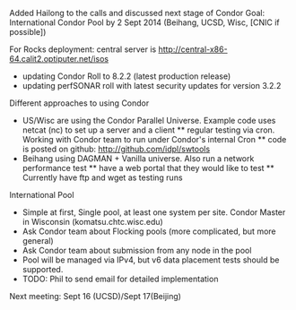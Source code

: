 Added Hailong to the calls and discussed next stage of Condor
Goal:  International Condor Pool by 2 Sept 2014 (Beihang, UCSD, Wisc, [CNIC if possible])

For Rocks deployment:  central server is http://central-x86-64.calit2.optiputer.net/isos
* updating Condor Roll to 8.2.2 (latest production release)
* updating perfSONAR roll with latest security updates for version 3.2.2

Different approaches to using Condor 
* US/Wisc are using the Condor Parallel Universe.  Example code uses netcat (nc) to set up a server and a client
** regular testing via cron.  Working with Condor team to run under Condor's internal Cron
** code is posted on github:  http://github.com/idpl/swtools
* Beihang using DAGMAN + Vanilla universe.  Also run a network performance test
** have a web portal that they would like to test
** Currently have ftp and wget as testing runs

International Pool
*  Simple at first, Single pool, at least one system per site. Condor Master in Wisconsin (komatsu.chtc.wisc.edu)
*  Ask Condor team about Flocking pools (more complicated, but more general)
*  Ask Condor team about submission from any node in the pool
*  Pool will be managed via IPv4, but v6 data placement tests should be supported. 
*  TODO: Phil to send email for detailed implementation

Next meeting: Sept 16 (UCSD)/Sept 17(Beijing)


